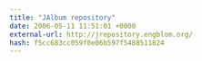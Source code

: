 ```yaml
---
title: "JAlbum repository"
date: 2006-05-11 11:51:01 +0000
external-url: http://jrepository.engblom.org/
hash: f5cc683cc059f0e06b597f5488511824
---
```



